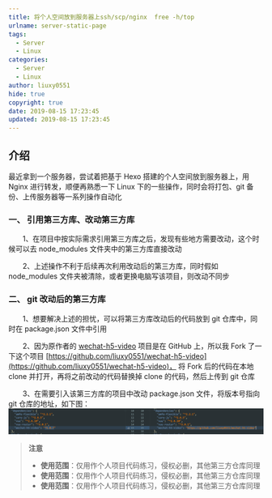 ```yaml
---
title: 将个人空间放到服务器上ssh/scp/nginx  free -h/top
urlname: server-static-page
tags:
  - Server
  - Linux
categories:
  - Server
  - Linux
author: liuxy0551
hide: true
copyright: true
date: 2019-08-15 17:23:45
updated: 2019-08-15 17:23:45
---
```


## 介绍

最近拿到一个服务器，尝试着把基于 Hexo 搭建的个人空间放到服务器上，用 Nginx 进行转发，顺便再熟悉一下 Linux 下的一些操作，同时会将打包、git 备份、上传服务器等一系列操作自动化
<!--more-->


### 一、 引用第三方库、改动第三方库

　　1、在项目中按实际需求引用第三方库之后，发现有些地方需要改动，这个时候可以去 node_modules 文件夹中的第三方库直接改动

　　2、上述操作不利于后续再次利用改动后的第三方库，同时假如 node_modules 文件夹被清除，或者更换电脑写该项目，则改动不同步


### 二、 git 改动后的第三方库

　　1、想要解决上述的担忧，可以将第三方库改动后的代码放到 git 仓库中，同时在 package.json 文件中引用

　　2、因为原作者的 [wechat-h5-video](https://github.com/tclyjy/wechat-h5-video) 项目是在 GitHub 上，所以我 Fork 了一下这个项目 [https://github.com/liuxy0551/wechat-h5-video](https://github.com/liuxy0551/wechat-h5-video)，
 将 Fork 后的代码在本地 clone 并打开，再将之前改动的代码替换掉 clone 的代码，然后上传到 git 仓库

　　3、在需要引入该第三方库的项目中改动 package.json 文件，将版本号指向 git 仓库的地址，如下图：
    ![](/images/posts/Git-Reference/1.png)



>**注意**
>* **使用范围**：仅用作个人项目代码练习，侵权必删，其他第三方仓库同理
>* **使用范围**：仅用作个人项目代码练习，侵权必删，其他第三方仓库同理
>* **使用范围**：仅用作个人项目代码练习，侵权必删，其他第三方仓库同理

